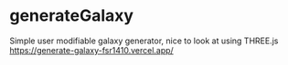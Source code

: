 # generateGalaxy
Simple user modifiable galaxy generator, nice to look at using THREE.js
https://generate-galaxy-fsr1410.vercel.app/
